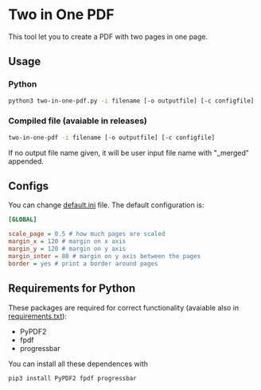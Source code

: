 # Two in One PDF

This tool let you to create a PDF with two pages in one page.

## Usage

### Python

``` bash
python3 two-in-one-pdf.py -i filename [-o outputfile] [-c configfile]
```

### Compiled file (avaiable in releases)

``` bash
two-in-one-pdf -i filename [-o outputfile] [-c configfile]
```

If no output file name given, it will be user input file name with "_merged" appended.

## Configs

You can change [default.ini](default.ini) file. The default configuration is:

``` ini
[GLOBAL]

scale_page = 0.5 # how much pages are scaled
margin_x = 120 # margin on x axis
margin_y = 120 # margin on y axis
margin_inter = 80 # margin on y axis between the pages
border = yes # print a border around pages
```

## Requirements for Python

These packages are required for correct functionality (avaiable also in [requirements.txt](requirements.txt)):

- PyPDF2
- fpdf
- progressbar

You can install all these dependences with

``` bash
pip3 install PyPDF2 fpdf progressbar
```